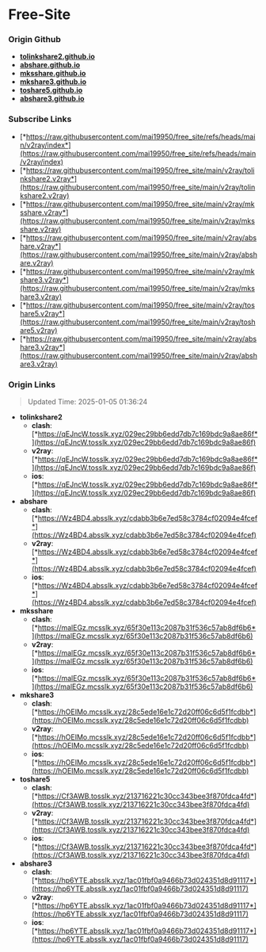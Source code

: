 # Free-Site

### Origin Github

- [**tolinkshare2.github.io**](https://github.com/tolinkshare2/tolinkshare2.github.io)
- [**abshare.github.io**](https://github.com/abshare/abshare.github.io)
- [**mksshare.github.io**](https://github.com/mksshare/mksshare.github.io)
- [**mkshare3.github.io**](https://github.com/mkshare3/mkshare3.github.io)
- [**toshare5.github.io**](https://github.com/toshare5/toshare5.github.io)
- [**abshare3.github.io**](https://github.com/abshare3/abshare3.github.io)

### Subscribe Links

- [*https://raw.githubusercontent.com/mai19950/free_site/refs/heads/main/v2ray/index*](https://raw.githubusercontent.com/mai19950/free_site/refs/heads/main/v2ray/index)
- [*https://raw.githubusercontent.com/mai19950/free_site/main/v2ray/tolinkshare2.v2ray*](https://raw.githubusercontent.com/mai19950/free_site/main/v2ray/tolinkshare2.v2ray)
- [*https://raw.githubusercontent.com/mai19950/free_site/main/v2ray/mksshare.v2ray*](https://raw.githubusercontent.com/mai19950/free_site/main/v2ray/mksshare.v2ray)
- [*https://raw.githubusercontent.com/mai19950/free_site/main/v2ray/abshare.v2ray*](https://raw.githubusercontent.com/mai19950/free_site/main/v2ray/abshare.v2ray)
- [*https://raw.githubusercontent.com/mai19950/free_site/main/v2ray/mkshare3.v2ray*](https://raw.githubusercontent.com/mai19950/free_site/main/v2ray/mkshare3.v2ray)
- [*https://raw.githubusercontent.com/mai19950/free_site/main/v2ray/toshare5.v2ray*](https://raw.githubusercontent.com/mai19950/free_site/main/v2ray/toshare5.v2ray)
- [*https://raw.githubusercontent.com/mai19950/free_site/main/v2ray/abshare3.v2ray*](https://raw.githubusercontent.com/mai19950/free_site/main/v2ray/abshare3.v2ray)

### Origin Links

> Updated Time: 2025-01-05 01:36:24

- **tolinkshare2**
  - **clash**: [*https://qEJncW.tosslk.xyz/029ec29bb6edd7db7c169bdc9a8ae86f*](https://qEJncW.tosslk.xyz/029ec29bb6edd7db7c169bdc9a8ae86f)
  - **v2ray**: [*https://qEJncW.tosslk.xyz/029ec29bb6edd7db7c169bdc9a8ae86f*](https://qEJncW.tosslk.xyz/029ec29bb6edd7db7c169bdc9a8ae86f)
  - **ios**: [*https://qEJncW.tosslk.xyz/029ec29bb6edd7db7c169bdc9a8ae86f*](https://qEJncW.tosslk.xyz/029ec29bb6edd7db7c169bdc9a8ae86f)
- **abshare**
  - **clash**: [*https://Wz4BD4.absslk.xyz/cdabb3b6e7ed58c3784cf02094e4fcef*](https://Wz4BD4.absslk.xyz/cdabb3b6e7ed58c3784cf02094e4fcef)
  - **v2ray**: [*https://Wz4BD4.absslk.xyz/cdabb3b6e7ed58c3784cf02094e4fcef*](https://Wz4BD4.absslk.xyz/cdabb3b6e7ed58c3784cf02094e4fcef)
  - **ios**: [*https://Wz4BD4.absslk.xyz/cdabb3b6e7ed58c3784cf02094e4fcef*](https://Wz4BD4.absslk.xyz/cdabb3b6e7ed58c3784cf02094e4fcef)
- **mksshare**
  - **clash**: [*https://malEGz.mcsslk.xyz/65f30e113c2087b31f536c57ab8df6b6*](https://malEGz.mcsslk.xyz/65f30e113c2087b31f536c57ab8df6b6)
  - **v2ray**: [*https://malEGz.mcsslk.xyz/65f30e113c2087b31f536c57ab8df6b6*](https://malEGz.mcsslk.xyz/65f30e113c2087b31f536c57ab8df6b6)
  - **ios**: [*https://malEGz.mcsslk.xyz/65f30e113c2087b31f536c57ab8df6b6*](https://malEGz.mcsslk.xyz/65f30e113c2087b31f536c57ab8df6b6)
- **mkshare3**
  - **clash**: [*https://hOEIMo.mcsslk.xyz/28c5ede16e1c72d20ff06c6d5f1fcdbb*](https://hOEIMo.mcsslk.xyz/28c5ede16e1c72d20ff06c6d5f1fcdbb)
  - **v2ray**: [*https://hOEIMo.mcsslk.xyz/28c5ede16e1c72d20ff06c6d5f1fcdbb*](https://hOEIMo.mcsslk.xyz/28c5ede16e1c72d20ff06c6d5f1fcdbb)
  - **ios**: [*https://hOEIMo.mcsslk.xyz/28c5ede16e1c72d20ff06c6d5f1fcdbb*](https://hOEIMo.mcsslk.xyz/28c5ede16e1c72d20ff06c6d5f1fcdbb)
- **toshare5**
  - **clash**: [*https://Cf3AWB.tosslk.xyz/213716221c30cc343bee3f870fdca4fd*](https://Cf3AWB.tosslk.xyz/213716221c30cc343bee3f870fdca4fd)
  - **v2ray**: [*https://Cf3AWB.tosslk.xyz/213716221c30cc343bee3f870fdca4fd*](https://Cf3AWB.tosslk.xyz/213716221c30cc343bee3f870fdca4fd)
  - **ios**: [*https://Cf3AWB.tosslk.xyz/213716221c30cc343bee3f870fdca4fd*](https://Cf3AWB.tosslk.xyz/213716221c30cc343bee3f870fdca4fd)
- **abshare3**
  - **clash**: [*https://hp6YTE.absslk.xyz/1ac01fbf0a9466b73d024351d8d91117*](https://hp6YTE.absslk.xyz/1ac01fbf0a9466b73d024351d8d91117)
  - **v2ray**: [*https://hp6YTE.absslk.xyz/1ac01fbf0a9466b73d024351d8d91117*](https://hp6YTE.absslk.xyz/1ac01fbf0a9466b73d024351d8d91117)
  - **ios**: [*https://hp6YTE.absslk.xyz/1ac01fbf0a9466b73d024351d8d91117*](https://hp6YTE.absslk.xyz/1ac01fbf0a9466b73d024351d8d91117)
